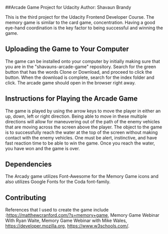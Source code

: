 ##Arcade Game Project for Udacity
Author: Shavaun Brandy

  This is the third project for the Udacity Frontend Developer Course. The memory game is similar to the card game, concentration. Having a good eye-hand coordination is the key factor to being successful and winning the game.
  
  
## Uploading the Game to Your Computer

The game can be installed onto your computer by initially making sure that you are in the "shavauns-arcade-game" repository. 
Search for the green button that has the words Clone or Download, and proceed to click the button.  When the download is complete, search for the index folder and click.  The arcade game should open in the browser right away.
  

## Instructions for Playing the Arcade Game

The game is played by using the arrow keys to move the player in either an up, down, left or right direction.  Being able to move in these multiple directions will allow for maneuvering out of the path of the enemy vehicles that are moving across the screen above the player.  The object to the game is to successfully reach the water at the top of the screen without making contact with the enemy vehicles. One must be alert, instinctive, and have fast reaction time to be able to win the game.  Once you reach the water, you have won and the game is over.



## Dependencies

The Arcady game utilizes Font-Awesome for the Memory Game icons and also utilizes Google Fonts for the Coda font-family.



## Contributing

References that I used to create the game  include :https://matthewcranford.com/?s=memory+game, Memory Game Webinar With Ryan Waite, Memory Game Webinar with Mike Wales, https://developer.mozilla.org, https://www.w3schools.com/.







